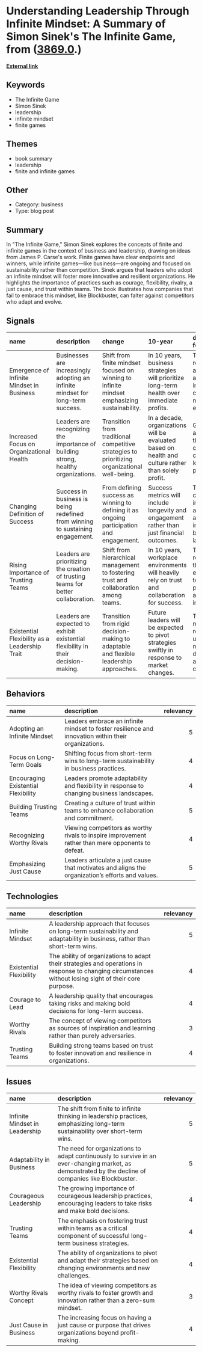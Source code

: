 # __Understanding Leadership Through Infinite Mindset: A Summary of Simon Sinek's The Infinite Game__, from ([3869.0](https://kghosh.substack.com/p/3869.0).)

__[External link](https://en.wikipedia.org/wiki/The_Infinite_Game)__



## Keywords

* The Infinite Game
* Simon Sinek
* leadership
* infinite mindset
* finite games

## Themes

* book summary
* leadership
* finite and infinite games

## Other

* Category: business
* Type: blog post

## Summary

In "The Infinite Game," Simon Sinek explores the concepts of finite and infinite games in the context of business and leadership, drawing on ideas from James P. Carse's work. Finite games have clear endpoints and winners, while infinite games—like business—are ongoing and focused on sustainability rather than competition. Sinek argues that leaders who adopt an infinite mindset will foster more innovative and resilient organizations. He highlights the importance of practices such as courage, flexibility, rivalry, a just cause, and trust within teams. The book illustrates how companies that fail to embrace this mindset, like Blockbuster, can falter against competitors who adapt and evolve.

## Signals

| name                                          | description                                                                       | change                                                                                        | 10-year                                                                                             | driving-force                                                                        |   relevancy |
|:----------------------------------------------|:----------------------------------------------------------------------------------|:----------------------------------------------------------------------------------------------|:----------------------------------------------------------------------------------------------------|:-------------------------------------------------------------------------------------|------------:|
| Emergence of Infinite Mindset in Business     | Businesses are increasingly adopting an infinite mindset for long-term success.   | Shift from finite mindset focused on winning to infinite mindset emphasizing sustainability.  | In 10 years, business strategies will prioritize long-term health over immediate profits.           | The need for resilience and adaptability in a rapidly changing market environment.   |           4 |
| Increased Focus on Organizational Health      | Leaders are recognizing the importance of building strong, healthy organizations. | Transition from traditional competitive strategies to prioritizing organizational well-being. | In a decade, organizations will be evaluated based on health and culture rather than solely profit. | Growing awareness of the impact of company culture on long-term performance.         |           5 |
| Changing Definition of Success                | Success in business is being redefined from winning to sustaining engagement.     | From defining success as winning to defining it as ongoing participation and engagement.      | Success metrics will include longevity and engagement rather than just financial outcomes.          | The need for continuous innovation and adaptability in a dynamic business landscape. |           4 |
| Rising Importance of Trusting Teams           | Leaders are prioritizing the creation of trusting teams for better collaboration. | Shift from hierarchical management to fostering trust and collaboration among teams.          | In 10 years, workplace environments will heavily rely on trust and collaboration for success.       | The recognition that trust enhances team performance and innovation.                 |           4 |
| Existential Flexibility as a Leadership Trait | Leaders are expected to exhibit existential flexibility in their decision-making. | Transition from rigid decision-making to adaptable and flexible leadership approaches.        | Future leaders will be expected to pivot strategies swiftly in response to market changes.          | The necessity to respond to unpredictable market dynamics and challenges.            |           3 |

## Behaviors

| name                                | description                                                                                         |   relevancy |
|:------------------------------------|:----------------------------------------------------------------------------------------------------|------------:|
| Adopting an Infinite Mindset        | Leaders embrace an infinite mindset to foster resilience and innovation within their organizations. |           5 |
| Focus on Long-Term Goals            | Shifting focus from short-term wins to long-term sustainability in business practices.              |           4 |
| Encouraging Existential Flexibility | Leaders promote adaptability and flexibility in response to changing business landscapes.           |           4 |
| Building Trusting Teams             | Creating a culture of trust within teams to enhance collaboration and commitment.                   |           5 |
| Recognizing Worthy Rivals           | Viewing competitors as worthy rivals to inspire improvement rather than mere opponents to defeat.   |           4 |
| Emphasizing Just Cause              | Leaders articulate a just cause that motivates and aligns the organization’s efforts and values.    |           5 |

## Technologies

| name                    | description                                                                                                                                             |   relevancy |
|:------------------------|:--------------------------------------------------------------------------------------------------------------------------------------------------------|------------:|
| Infinite Mindset        | A leadership approach that focuses on long-term sustainability and adaptability in business, rather than short-term wins.                               |           5 |
| Existential Flexibility | The ability of organizations to adapt their strategies and operations in response to changing circumstances without losing sight of their core purpose. |           4 |
| Courage to Lead         | A leadership quality that encourages taking risks and making bold decisions for long-term success.                                                      |           4 |
| Worthy Rivals           | The concept of viewing competitors as sources of inspiration and learning rather than purely adversaries.                                               |           3 |
| Trusting Teams          | Building strong teams based on trust to foster innovation and resilience in organizations.                                                              |           4 |

## Issues

| name                           | description                                                                                                                                           |   relevancy |
|:-------------------------------|:------------------------------------------------------------------------------------------------------------------------------------------------------|------------:|
| Infinite Mindset in Leadership | The shift from finite to infinite thinking in leadership practices, emphasizing long-term sustainability over short-term wins.                        |           5 |
| Adaptability in Business       | The need for organizations to adapt continuously to survive in an ever-changing market, as demonstrated by the decline of companies like Blockbuster. |           5 |
| Courageous Leadership          | The growing importance of courageous leadership practices, encouraging leaders to take risks and make bold decisions.                                 |           4 |
| Trusting Teams                 | The emphasis on fostering trust within teams as a critical component of successful long-term business strategies.                                     |           4 |
| Existential Flexibility        | The ability of organizations to pivot and adapt their strategies based on changing environments and new challenges.                                   |           4 |
| Worthy Rivals Concept          | The idea of viewing competitors as worthy rivals to foster growth and innovation rather than a zero-sum mindset.                                      |           3 |
| Just Cause in Business         | The increasing focus on having a just cause or purpose that drives organizations beyond profit-making.                                                |           4 |